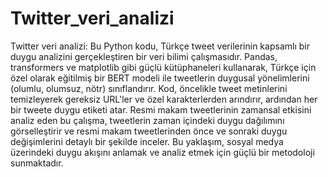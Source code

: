 # Twitter_veri_analizi
Twitter veri analizi:
Bu Python kodu, Türkçe tweet verilerinin kapsamlı bir duygu analizini gerçekleştiren bir veri bilimi çalışmasıdır. Pandas, transformers ve matplotlib gibi güçlü kütüphaneleri kullanarak, Türkçe için özel olarak eğitilmiş bir BERT modeli ile tweetlerin duygusal yönelimlerini (olumlu, olumsuz, nötr) sınıflandırır. Kod, öncelikle tweet metinlerini temizleyerek gereksiz URL'ler ve özel karakterlerden arındırır, ardından her bir tweete duygu etiketi atar. Resmi makam tweetlerinin zamansal etkisini analiz eden bu çalışma, tweetlerin zaman içindeki duygu dağılımını görselleştirir ve resmi makam tweetlerinden önce ve sonraki duygu değişimlerini detaylı bir şekilde inceler. Bu yaklaşım, sosyal medya üzerindeki duygu akışını anlamak ve analiz etmek için güçlü bir metodoloji sunmaktadır.
